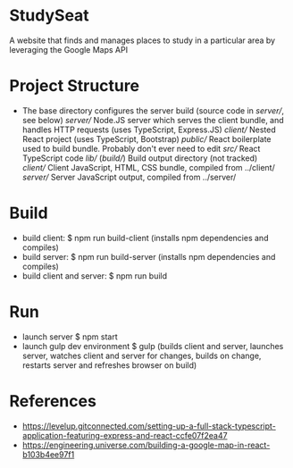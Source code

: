 # StudySeat
A website that finds and manages places to study in a particular area by leveraging the Google Maps API

# Project Structure
 * The base directory configures the server build (source code in *server/*, see below)
*server/*           Node.JS server which serves the client bundle, and handles HTTP requests (uses TypeScript, Express.JS)
*client/*           Nested React project (uses TypeScript, Bootstrap)
    *public/*       React boilerplate used to build bundle. Probably don't ever need to edit
    *src/*          React TypeScript code
*lib/*
(*build/*)          Build output directory (not tracked)            
    *client/*       Client JavaScript, HTML, CSS bundle, compiled from ../client/
    *server/*       Server JavaScript output, compiled from ../server/

# Build
 * build client:                $ npm run build-client      (installs npm dependencies and compiles)
 * build server:                $ npm run build-server      (installs npm dependencies and compiles)
 * build client and server:     $ npm run build

# Run
 * launch server                $ npm start
 * launch gulp dev environment  $ gulp                      (builds client and server, launches server, watches 
                                                                client and server for changes, builds on change, restarts server and refreshes browser on build)

# References
 * https://levelup.gitconnected.com/setting-up-a-full-stack-typescript-application-featuring-express-and-react-ccfe07f2ea47
 * https://engineering.universe.com/building-a-google-map-in-react-b103b4ee97f1

